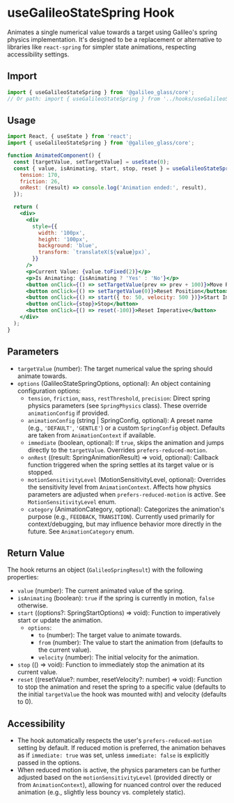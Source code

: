 # useGalileoStateSpring Hook

Animates a single numerical value towards a target using Galileo's spring physics implementation. It's designed to be a replacement or alternative to libraries like `react-spring` for simpler state animations, respecting accessibility settings.

## Import

```jsx
import { useGalileoStateSpring } from '@galileo_glass/core';
// Or path: import { useGalileoStateSpring } from '../hooks/useGalileoStateSpring';
```

## Usage

```jsx
import React, { useState } from 'react';
import { useGalileoStateSpring } from '@galileo_glass/core';

function AnimatedComponent() {
  const [targetValue, setTargetValue] = useState(0);
  const { value, isAnimating, start, stop, reset } = useGalileoStateSpring(targetValue, {
    tension: 170, 
    friction: 26,
    onRest: (result) => console.log('Animation ended:', result),
  });

  return (
    <div>
      <div 
        style={{
          width: '100px',
          height: '100px',
          background: 'blue',
          transform: `translateX(${value}px)`,
        }}
      />
      <p>Current Value: {value.toFixed(2)}</p>
      <p>Is Animating: {isAnimating ? 'Yes' : 'No'}</p>
      <button onClick={() => setTargetValue(prev => prev + 100)}>Move Right</button>
      <button onClick={() => setTargetValue(0)}>Reset Position</button>
      <button onClick={() => start({ to: 50, velocity: 500 })}>Start Imperative</button>
      <button onClick={stop}>Stop</button>
      <button onClick={() => reset(-100)}>Reset Imperative</button>
    </div>
  );
}
```

## Parameters

-   `targetValue` (number): The target numerical value the spring should animate towards.
-   `options` (GalileoStateSpringOptions, optional): An object containing configuration options:
    -   `tension`, `friction`, `mass`, `restThreshold`, `precision`: Direct spring physics parameters (see `SpringPhysics` class). These override `animationConfig` if provided.
    -   `animationConfig` (string | SpringConfig, optional): A preset name (e.g., `'DEFAULT'`, `'GENTLE'`) or a custom `SpringConfig` object. Defaults are taken from `AnimationContext` if available.
    -   `immediate` (boolean, optional): If `true`, skips the animation and jumps directly to the `targetValue`. Overrides `prefers-reduced-motion`.
    -   `onRest` ((result: SpringAnimationResult) => void, optional): Callback function triggered when the spring settles at its target value or is stopped.
    -   `motionSensitivityLevel` (MotionSensitivityLevel, optional): Overrides the sensitivity level from `AnimationContext`. Affects how physics parameters are adjusted when `prefers-reduced-motion` is active. See `MotionSensitivityLevel` enum.
    -   `category` (AnimationCategory, optional): Categorizes the animation's purpose (e.g., `FEEDBACK`, `TRANSITION`). Currently used primarily for context/debugging, but may influence behavior more directly in the future. See `AnimationCategory` enum.

## Return Value

The hook returns an object (`GalileoSpringResult`) with the following properties:

-   `value` (number): The current animated value of the spring.
-   `isAnimating` (boolean): `true` if the spring is currently in motion, `false` otherwise.
-   `start` ((options?: SpringStartOptions) => void): Function to imperatively start or update the animation. 
    -   `options`: 
        -   `to` (number): The target value to animate towards.
        -   `from` (number): The value to start the animation from (defaults to the current value).
        -   `velocity` (number): The initial velocity for the animation.
-   `stop` (() => void): Function to immediately stop the animation at its current value.
-   `reset` ((resetValue?: number, resetVelocity?: number) => void): Function to stop the animation and reset the spring to a specific value (defaults to the initial `targetValue` the hook was mounted with) and velocity (defaults to 0).

## Accessibility

-   The hook automatically respects the user's `prefers-reduced-motion` setting by default. If reduced motion is preferred, the animation behaves as if `immediate: true` was set, unless `immediate: false` is explicitly passed in the options.
-   When reduced motion is active, the physics parameters can be further adjusted based on the `motionSensitivityLevel` (provided directly or from `AnimationContext`), allowing for nuanced control over the reduced animation (e.g., slightly less bouncy vs. completely static). 